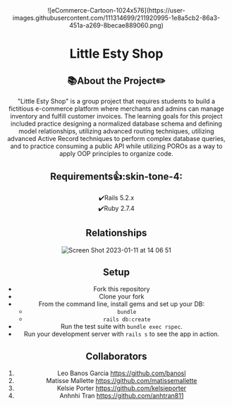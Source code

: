 <center>![eCommerce-Cartoon-1024x576](https://user-images.githubusercontent.com/111314699/211920995-1e8a5cb2-86a3-451a-a269-8becae889060.png) 


# <center>Little Esty Shop</center>

## :books:About the Project:pencil2:

"Little Esty Shop" is a group project that requires students to build a fictitious e-commerce platform where merchants and admins can manage inventory and fulfill customer invoices. The learning goals for this project included practice designing a normalized database schema and defining model relationships, utilizing advanced routing techniques, utilizing advanced Active Record techniques to perform complex database queries, and to practice consuming a public API while utilizing POROs as a way to apply OOP principles to organize code.

## Requirements:thumbsup::skin-tone-4:<br>
:heavy_check_mark:Rails 5.2.x<br>
:heavy_check_mark:Ruby 2.7.4

## Relationships
![Screen Shot 2023-01-11 at 14 06 51](https://user-images.githubusercontent.com/111314699/211917954-3dea4971-5d48-466c-a070-de0dd737127c.png)

## Setup

* Fork this repository
* Clone your fork
* From the command line, install gems and set up your DB:
    * `bundle`
    * `rails db:create`
* Run the test suite with `bundle exec rspec`.
* Run your development server with `rails s` to see the app in action.

## Collaborators

1. Leo Banos Garcia https://github.com/banosl
1. Matisse Mallette https://github.com/matissemallette
1. Kelsie Porter https://github.com/kelsieporter
1. Anhnhi Tran https://github.com/anhtran811
